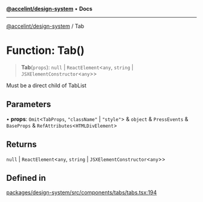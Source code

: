 [**@accelint/design-system**](../README.md) • **Docs**

***

[@accelint/design-system](../README.md) / Tab

# Function: Tab()

> **Tab**(`props`): `null` \| `ReactElement`\<`any`, `string` \| `JSXElementConstructor`\<`any`\>\>

Must be a direct child of TabList

## Parameters

• **props**: `Omit`\<`TabProps`, `"className"` \| `"style"`\> & `object` & `PressEvents` & `BaseProps` & `RefAttributes`\<`HTMLDivElement`\>

## Returns

`null` \| `ReactElement`\<`any`, `string` \| `JSXElementConstructor`\<`any`\>\>

## Defined in

[packages/design-system/src/components/tabs/tabs.tsx:194](https://github.com/gohypergiant/standard-toolkit/blob/258694cea8ed8bbd956b3cf5da47c2c9debcf127/packages/design-system/src/components/tabs/tabs.tsx#L194)
